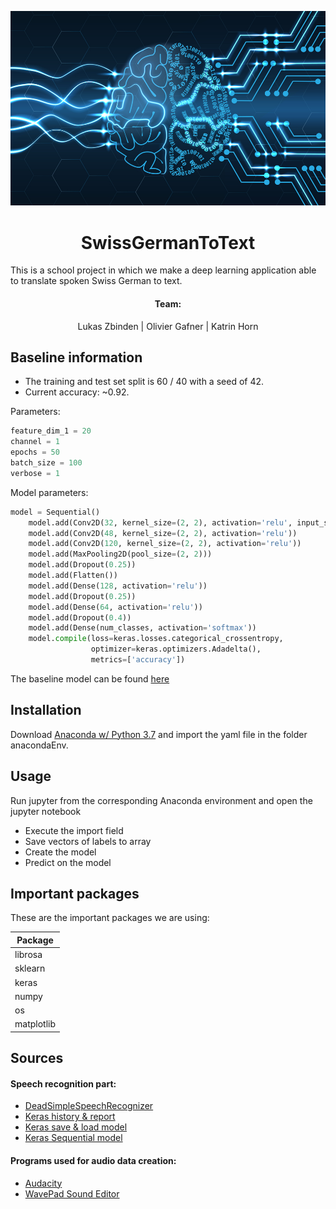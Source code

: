![Deep Learning](https://github.com/luke-z/SwissGermanToText/blob/master/img/header.jpg)

<h1 align="center">SwissGermanToText</h1>

This is a school project in which we make a deep learning application able to translate spoken Swiss German to text.

<h4 align="center">Team:</h4>
<p align="center">Lukas Zbinden | Olivier Gafner | Katrin Horn</p>

## Baseline information

- The training and test set split is 60 / 40 with a seed of 42.
- Current accuracy: ~0.92.

Parameters:

```python
feature_dim_1 = 20
channel = 1
epochs = 50
batch_size = 100
verbose = 1
```

Model parameters:

```python
model = Sequential()
    model.add(Conv2D(32, kernel_size=(2, 2), activation='relu', input_shape=(feature_dim_1, feature_dim_2, channel)))
    model.add(Conv2D(48, kernel_size=(2, 2), activation='relu'))
    model.add(Conv2D(120, kernel_size=(2, 2), activation='relu'))
    model.add(MaxPooling2D(pool_size=(2, 2)))
    model.add(Dropout(0.25))
    model.add(Flatten())
    model.add(Dense(128, activation='relu'))
    model.add(Dropout(0.25))
    model.add(Dense(64, activation='relu'))
    model.add(Dropout(0.4))
    model.add(Dense(num_classes, activation='softmax'))
    model.compile(loss=keras.losses.categorical_crossentropy,
                  optimizer=keras.optimizers.Adadelta(),
                  metrics=['accuracy'])
```

The baseline model can be found [here](https://github.com/luke-z/SwissGermanToText/tree/master/models)

## Installation

Download [Anaconda w/ Python 3.7](https://www.anaconda.com/download/) and import the yaml file in the folder anacondaEnv.

## Usage

Run jupyter from the corresponding Anaconda environment and open the jupyter notebook

- Execute the import field
- Save vectors of labels to array
- Create the model
- Predict on the model

## Important packages

These are the important packages we are using:

| Package     |
| ----------  |
| librosa     |
| sklearn     |
| keras       |
| numpy       |
| os          |
| matplotlib  |

## Sources
#### Speech recognition part:
- [DeadSimpleSpeechRecognizer](https://github.com/manashmndl/DeadSimpleSpeechRecognizer)
- [Keras history & report](https://www.kaggle.com/danbrice/keras-plot-history-full-report-and-grid-search)
- [Keras save & load model](https://www.pyimagesearch.com/2018/12/10/keras-save-and-load-your-deep-learning-models/)
- [Keras Sequential model](https://keras.io/getting-started/sequential-model-guide/)

#### Programs used for audio data creation:
- [Audacity](https://www.audacityteam.org/download/)
- [WavePad Sound Editor](https://www.nch.com.au/wavepad/index.html)
